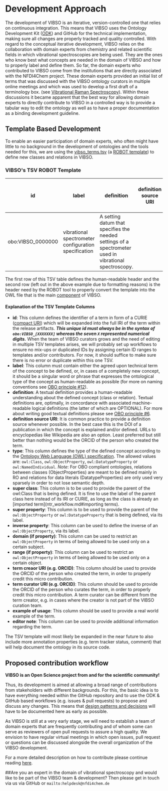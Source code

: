 # Development Approach

The development of VIBSO is an iterative, version-controlled one that relies on continuous integration. This means that VIBSO uses the Ontology Development Kit ([ODK](https://github.com/INCATools/ontology-development-kit)) and GitHub
 for the technical implementation, making sure all changes are properly tracked and quality controlled. 
With regard to the conceptual iterative development, VIBSO relies on the collaboration with domain experts from chemistry and related scientific fields in which vibrational spectroscopies are being used. They are the ones who know best what concepts are needed in the domain of VIBSO and how to properly label and define them.
So far, the domain experts who contributed to VIBSO come from the institutions that are directly associated with the NFDI4Chem project. These domain experts provided an initial list of terms that was discussed with the VIBSO ontology curators in multiple online meetings and which was used to develop a first draft of a terminology box. (see [Vibrational Raman Spectroscopy](design_patterns.md#vibrational-raman-spectroscopy)). Within these discussions it became apparent that the best way for allowing domain experts to directly contribute to VIBSO in a controlled way is to provide a tabular way to edit the ontology as well as to have a proper documentation as a binding development guideline.


## Template Based Development
To enable an easier participation of domain experts, who often might have little to no background in the development of ontologies and the tools needed for this, we are using the [vibso_terms.tsv](https://github.com/NFDI4Chem/VibrationalSpectroscopyOntology/blob/main/src/templates/vibso_terms.tsv) (a [ROBOT template](http://robot.obolibrary.org/template)) to define new classes and relations in VIBSO. 

### VIBSO's TSV ROBOT Template 
| id                | label                                                | definition                                                                                             | definition source URI | type      | super class   | super property | inverse property | domain (if property) | range (if property) | term creaor URI (e.g. ORCID) | term curator URI (e.g. ORCID) | example of usage | editor note |
|-------------------|------------------------------------------------------|--------------------------------------------------------------------------------------------------------|-----------------------|-----------|---------------|----------------|------------------|----------------------|---------------------|------------------------------|-------------------------------|------------------|-------------|
| obo:VIBSO_0000000 | vibrational spectrometer configuration specification | A setting datum that specifies the needed settings of a spectrometer used in vibrational spectroscopy. |                       | owl:Class | setting datum |                |                  |                      |                     | ORCID:0000-0002-1595-3213    | 

The first row of this TSV table defines the human-readable header and the second row (left out in the above example due to formatting reasons) is the header need by the ROBOT tool to properly convert the template into the OWL file that is the main [component](odk-workflows/RepositoryFileStructure.md#components) of VIBSO.

#### Explanation of the TSV Template Columns

* **id**: This column defines the identifier of a term in form of a CURIE ([compact URI](https://en.wikipedia.org/wiki/CURIE)) which will be expanded into the full IRI of the term within the release artifacts. **_This unique id must always be in the syntax of `obo:VIBSO_[XXXXXXX]` whereas the seven `X` represented numerical digits._** When the team of VIBSO curators grows and the need of editing in multiple TSV templates arises, we will probably set up workflows to ensure no mix-ups or duplicated IDs by assigning certain ID ranges to templates and/or contributors. For now, it should suffice to make sure there is no error or duplicate within this one TSV.
* **label**: This column must contain either the agreed upon technical term of the concept to be defined, or, in cases of a completely new concept, it should be a singular word or phrase that expresses the ontological type of the concept as human-readable as possible (for more on naming conventions see [OBO principle #12](https://obofoundry.org/principles/fp-012-naming-conventions.html)). 
* **definition**: A textual definition provides a human-readable understanding about the defined concept (class or relation). Textual definitions are, optimally, in concordance with associated machine-readable logical definitions (the latter of which are OPTIONAL). For more about writing good textual definitions please see [OBO principle #6](https://obofoundry.org/principles/fp-006-textual-definitions.html).
* **definition source URI**: It is common practice to provide a definition source whenever possible. In the best case this is the DOI of a publication in which the concept is explained and/or defined. URLs to encyclopedias like Wikipedia are also an option. Least preferred but still better than nothing would be the ORCID of the person who created the term.
* **type**: This column defines the type of the defined concept according to the [Ontology Web Language (OWL) specification](https://www.w3.org/TR/owl-ref/). The allowed values are: `owl:Class`, `owl:ObjectProperty`,  `owl:DatatypeProperty` or `owl:NamedIndividual`. _Note_: For OBO compliant ontologies, relations between classes (ObjectProperties) are meant to be defined mainly in RO and relations for data literals (DatatypeProperties) are only used very sparsely in order to not lose semantic depth.
* **super class**: This column is to be used to provide the parent of the owl:Class that is being defined. It is fine to use the label of the parent class here instead of its IRI or CURIE, as long as the class is already an [imported term](ntr_workflow.md#importing terms).
* **super property**: This column is to be used to provide the parent of the `owl:ObjectProperty` or `owl:DatatypeProperty` that is being defined, via its label.
* **inverse property**: This column can be used to define the inverse of an `owl:ObjectProperty`, via its label. 
* **domain (if property)**: This column can be used to restrict an `owl:ObjectProperty` in terms of being allowed to be used only on a certain subject.
* **range (if property)**: This column can be used to restrict an `owl:ObjectProperty` in terms of being allowed to be used only on a certain object.
* **term creaor URI (e.g. ORCID)**: This column should be used to provide the ORCID of the person who created the term, in order to properly credit this micro contribution.
* **term curator URI (e.g. ORCID)**: This column should be used to provide the ORCID of the person who curates the term, in order to properly credit this micro contribution. A term curator can be different from the term creator, e.g. in cases where the creator is not part of the VIBSO curation team.
* **example of usage**: This column should be used to provide a real world example of the term. 
* **editor note**: This column can be used to provide additional information regarding the term.

The TSV template will most likely be expanded in the near future to also include more annotation properties (e.g. term tracker status, comment) that will help document the ontology in its source code.


## Proposed contribution workflow
**VIBSO is an Open Science project from and for the scientific community!** 

Thus, its development is aimed at allowing a broad range of contributions from stakeholders with different backgrounds. For this, the basic idea is to have everything needed within the GitHub repository and to use the ODK & GitHub based workflows (e.g. issues & pull requests) to propose and discuss any changes. This means that [design patterns and decisions](design_patterns.md) will have to be documented here as early as possible.

As VIBSO is still at a very early stage, we will need to establish a team of domain experts that are frequently contributing and of whom some can serve as reviewers of open pull requests to assure a high quality. We envision to have regular virtual meetings in which open issues, pull request or questions can be discussed alongside the overall organization of the VIBSO development. 

For a more detailed description on how to contribute please continue reading [here](contributing.md).


##Are you an expert in the domain of vibrational spectroscopy and would like to be part of the VIBSO team & development?
Then please get in touch via us via GitHub or `mailto:helpdesk@nfdi4chem.de `



